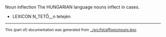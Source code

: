 Noun inflection
The HUNGARIAN language nouns inflect in cases.































* LEXICON N_TETŐ__n  tetején













































* * *
<small>This (part of) documentation was generated from [../src/fst/affixes/nouns.lexc](http://github.com/giellalt/lang-hun/blob/main/../src/fst/affixes/nouns.lexc)</small>